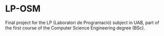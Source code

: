 # LP-OSM
Final project for the LP (Laboratori de Programació) subject in UAB, part of the first course of the Computer Science Engineering degree (BSc).

